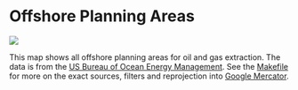 # Offshore Planning Areas

![](https://raw.githubusercontent.com/18F/eiti-maps/master/tilemill/offshore/preview.png)

This map shows all offshore planning areas for oil and gas extraction. The data
is from the [US Bureau of Ocean Energy Management](http://www.boem.gov/Maps-and-GIS-Data/).
See the [Makefile](data/Makefile) for more on the exact sources, filters and
reprojection into [Google Mercator].

[Google Mercator]: http://spatialreference.org/ref/sr-org/google-projection/
